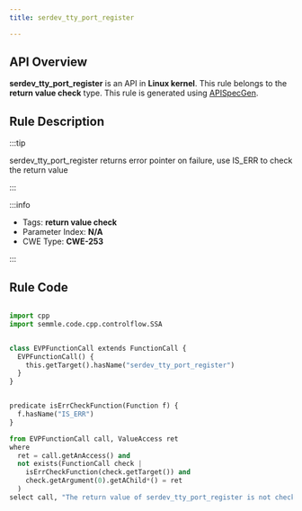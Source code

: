 ```yaml
---
title: serdev_tty_port_register

---
```



## API Overview
**serdev_tty_port_register** is an API in **Linux kernel**. This rule belongs to the **return value check** type. This rule is generated using [APISpecGen](../../tools/APISpecGen).
## Rule Description

:::tip

serdev_tty_port_register returns error pointer on failure, use IS_ERR to check the return value

:::

:::info

- Tags: **return value check**
- Parameter Index: **N/A**
- CWE Type: **CWE-253**

:::

## Rule Code
```python

import cpp
import semmle.code.cpp.controlflow.SSA


class EVPFunctionCall extends FunctionCall {
  EVPFunctionCall() {
    this.getTarget().hasName("serdev_tty_port_register")
  }
}


predicate isErrCheckFunction(Function f) {
  f.hasName("IS_ERR") 
}

from EVPFunctionCall call, ValueAccess ret
where
  ret = call.getAnAccess() and
  not exists(FunctionCall check |
    isErrCheckFunction(check.getTarget()) and
    check.getArgument(0).getAChild*() = ret
  )
select call, "The return value of serdev_tty_port_register is not checked with IS_ERR."
    
```